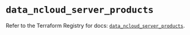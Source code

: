 # `data_ncloud_server_products`

Refer to the Terraform Registry for docs: [`data_ncloud_server_products`](https://registry.terraform.io/providers/navercloudplatform/ncloud/4.0.4/docs/data-sources/server_products).
